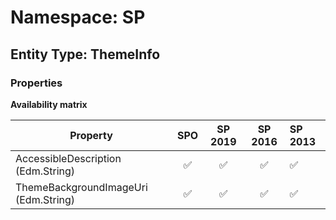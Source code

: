 # Namespace: SP

## Entity Type: ThemeInfo

### Properties

**Availability matrix**

Property | SPO | SP 2019 | SP 2016 | SP 2013
----------|:---:|:-------:|:-------:|:-------
AccessibleDescription (Edm.String) | ✅ | ✅ | ✅ | ✅
ThemeBackgroundImageUri (Edm.String) | ✅ | ✅ | ✅ | ✅